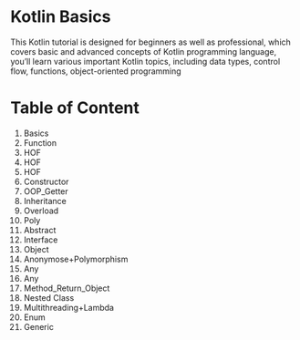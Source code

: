 # Kotlin Basics
This Kotlin tutorial is designed for beginners as well as professional, which covers basic and advanced concepts of Kotlin programming language, you’ll learn various important Kotlin topics, including data types, control flow, functions, object-oriented programming

# Table of Content
01. Basics
2. Function
03. HOF
04. HOF
05. HOF
06. Constructor
07. OOP_Getter
08. Inheritance
09. Overload
10. Poly
11. Abstract
12. Interface
13. Object
14. Anonymose+Polymorphism
15. Any
16. Any
17. Method_Return_Object
18. Nested Class
19. Multithreading+Lambda
20. Enum
21. Generic
